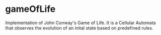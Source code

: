 # gameOfLife
Implementation of John Conway's Game of Life. It is a Cellular Automata that observes the evolution of an inital state based on predefined rules.
